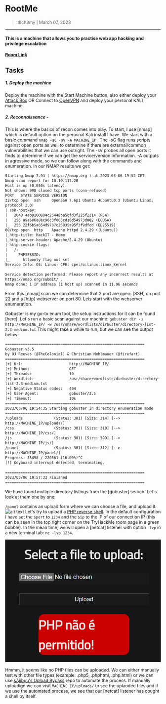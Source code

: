 # RootMe
> 4lch3my | March 07, 2023
-------------------
#### This is a machine that allows you to practise web app hacking and privilege escalation
#### [Room Link](https://tryhackme.com/room/rrootme)

## Tasks
##### 1. Deploy the machine
  Deploy the machine with the Start Machine button, also either deploy your [Attack Box](https://tryhackme.com/access) OR Connect to [OpenVPN](https://tryhackme.com/access) and deploy your personal KALI machine.

##### 2. Reconnaissance -

This is where the basics of recon comes into play. To start, I use [nmap] which is default option on the perosnal Kali install I have. We start with a basic command
  `nmap -sC -sV -A MACHINE_IP `
The -sC flag runs scripts against open ports as well to determine if there are external/common vulnerabilities that we can use outright. The -sV probes all open ports it finds to determine if we can get the service/version information. -A outputs in agressive mode, so we can follow along with the commands and enumeration.
  In our NMAP results we get:
```
Starting Nmap 7.93 ( https://nmap.org ) at 2023-03-06 19:52 CET
Nmap scan report for 10.10.117.20
Host is up (0.050s latency).
Not shown: 998 closed tcp ports (conn-refused)
PORT   STATE SERVICE VERSION
22/tcp open  ssh     OpenSSH 7.6p1 Ubuntu 4ubuntu0.3 (Ubuntu Linux; protocol 2.0)
| ssh-hostkey:
|   2048 4ab9160884c25448ba5cfd3f225f2214 (RSA)
|   256 a9a686e8ec96c3f003cd16d54973d082 (ECDSA)
|_  256 22f6b5a654d9787c26035a95f3f9dfcd (ED25519)
80/tcp open  http    Apache httpd 2.4.29 ((Ubuntu))
|_http-title: HackIT - Home
|_http-server-header: Apache/2.4.29 (Ubuntu)
| http-cookie-flags:
|   /:
|     PHPSESSID:
|_      httponly flag not set
Service Info: OS: Linux; CPE: cpe:/o:linux:linux_kernel

Service detection performed. Please report any incorrect results at https://nmap.org/submit/ .
Nmap done: 1 IP address (1 host up) scanned in 11.96 seconds
```
From this [nmap] scan we can determine that 2 port are open: [SSH] on port 22 and a [http] webserver on port 80. Lets start with the webserver enumeration.
<br>

Gobuster is my go-to enum tool, the setup instructions for it can be found [here]. Let's run a basic scan against our machine: `gobuster dir -u http://MACHINE_IP/ -w /usr/share/wordlists/dirbuster/directory-list-2.3-medium.txt`
This might take a while to run, but we can see the outpot below:
```
===============================================================
Gobuster v3.5
by OJ Reeves (@TheColonial) & Christian Mehlmauer (@firefart)
===============================================================
[+] Url:                     http://MACHINE_IP/
[+] Method:                  GET
[+] Threads:                 10
[+] Wordlist:                /usr/share/wordlists/dirbuster/directory-list-2.3-medium.txt
[+] Negative Status codes:   404
[+] User Agent:              gobuster/3.5
[+] Timeout:                 10s
===============================================================
2023/03/06 19:54:35 Starting gobuster in directory enumeration mode
===============================================================
/uploads              (Status: 301) [Size: 314] [--> http://MACHINE_IP/uploads/]
/css                  (Status: 301) [Size: 310] [--> http://MACHINE_IP/css/]
/js                   (Status: 301) [Size: 309] [--> http://MACHINE_IP/js/]
/panel                (Status: 301) [Size: 312] [--> http://MACHINE_IP/panel/]
Progress: 35498 / 220561 (16.09%)^C
[!] Keyboard interrupt detected, terminating.

===============================================================
2023/03/06 19:57:33 Finished
===============================================================
```
We have found multiple directory listings from the [gobuster] search. Let's look at them one by one:
<br>

`/panel` contains an upload form where we can choose a file, and upload it.
![alt text](https://github.com/4lch3my/WriteUps/blob/main/TryHackMe/TryHackMe%20-%20RootMe/images/upload.png?raw=true)
Let's try to upload a [PHP reverse shell](https://github.com/pentestmonkey/php-reverse-shell/blob/master/php-reverse-shell.php). In the default configuration I have set the `$port` to `1234` and the `$ip` to the IP of our connection IP (this can be seen in the top right corner on the TryHackMe room page in a green bubble). In the mean time, we will open a [netcat] listener with option `-lvp` in a new terminal tab: `nc -lvp 1234`. 

![alt text](https://github.com/4lch3my/WriteUps/blob/main/TryHackMe/TryHackMe%20-%20RootMe/images/fail.png?raw=true)

Hmmm, it seems like no PHP files can be uploaded. We can either manually test with other file types (example: .php5, .phphtml, .php.html) or we can use [sAjibuu's Upload Bypass](https://github.com/sAjibuu/upload_bypass/) repo to automate the process. If manually uploadign we can visit `MACHINE_IP/uploads/` to see the uplaoded files and if we use the automated process, we see that our [netcat] listener has cought a shell by itself.

